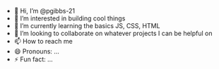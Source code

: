 - 👋 Hi, I’m @pgibbs-21
- 👀 I’m interested in building cool things
- 🌱 I’m currently learning the basics JS, CSS, HTML
- 💞️ I’m looking to collaborate on whatever projects I can be helpful on
- 📫 How to reach me 
- 😄 Pronouns: ...
- ⚡ Fun fact: ...

<!---
pgibbs-21/pgibbs-21 is a ✨ special ✨ repository because its `README.md` (this file) appears on your GitHub profile.
You can click the Preview link to take a look at your changes.
--->
